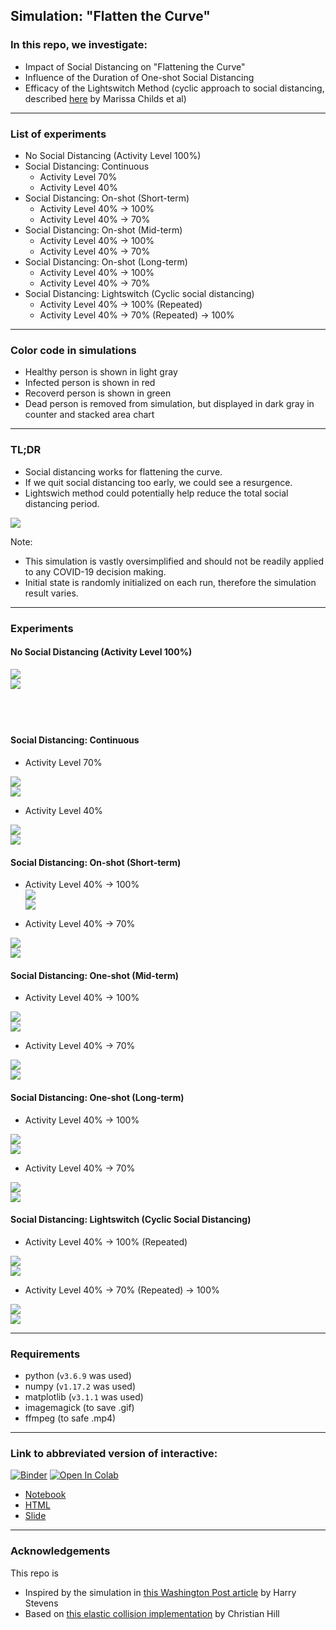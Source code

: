## Simulation: "Flatten the Curve"  
  
### In this repo, we investigate:  
  
- Impact of Social Distancing on "Flattening the Curve"  
- Influence of the Duration of One-shot Social Distancing  
- Efficacy of the Lightswitch Method (cyclic approach to social distancing, described [here](https://covid-measures.github.io/) by Marissa Childs et al)  
  
---  

### List of experiments  
  
- No Social Distancing (Activity Level 100%)  
- Social Distancing: Continuous
    - Activity Level 70%  
    - Activity Level 40%  
- Social Distancing: On-shot (Short-term)  
    - Activity Level 40% -> 100%  
    - Activity Level 40% -> 70%  
- Social Distancing: On-shot (Mid-term)  
    - Activity Level 40% -> 100%  
    - Activity Level 40% -> 70%  
- Social Distancing: On-shot (Long-term)  
    - Activity Level 40% -> 100%  
    - Activity Level 40% -> 70%  
- Social Distancing: Lightswitch (Cyclic social distancing)  
    - Activity Level 40% -> 100% (Repeated)  
    - Activity Level 40% -> 70% (Repeated) -> 100%  
  
---  
  
### Color code in simulations  
  
- Healthy person is shown in light gray  
- Infected person is shown in red  
- Recoverd person is shown in green  
- Dead person is removed from simulation, but displayed in dark gray in counter and stacked area chart  
  
---  
  
### TL;DR  
  
- Social distancing works for flattening the curve.  
- If we quit social distancing too early, we could see a resurgence.  
- Lightswich method could potentially help reduce the total social distancing period.  
  
![](concats/concat_overlayed_all.png)  
  
Note:  
- This simulation is vastly oversimplified and should not be readily applied to any COVID-19 decision making.  
- Initial state is randomly initialized on each run, therefore the simulation result varies.  
  
---  
### Experiments
  
#### No Social Distancing (Activity Level 100%)  
  
![](activity_levels/y100.png)  
![](simulations/flattenthecurve_100.gif)  
　　
<!-- ![](concats/concat_overlayed_nosocialdistancing.png)   -->
　　
#### Social Distancing: Continuous  

- Activity Level 70%  
  
![](activity_levels/y70.png)  
![](simulations/flattenthecurve_70.gif)  

- Activity Level 40%  
  
![](activity_levels/y40.png)  
![](simulations/flattenthecurve_40.gif)  

<!-- ![](concats/concat_overlayed_wholeperiod.png)   -->

#### Social Distancing: On-shot (Short-term) 

- Activity Level 40% -> 100%  
![](activity_levels/ystop_shortterm.png)  
![](simulations/flattenthecurve_stop_shortterm.gif)  

- Activity Level 40% -> 70%  
  
![](activity_levels/ystop_shortterm70.png)  
![](simulations/flattenthecurve_stop_shortterm70.gif)  

<!-- ![](concats/concat_overlayed_stop_shortterm.png)   -->

#### Social Distancing: One-shot (Mid-term)  

- Activity Level 40% -> 100%  
  
![](activity_levels/ystop_midterm.png)  
![](simulations/flattenthecurve_stop_midterm.gif)  

- Activity Level 40% -> 70%  
  
![](activity_levels/ystop_midterm70.png)  
![](simulations/flattenthecurve_stop_midterm70.gif)  

<!-- ![](concats/concat_overlayed_stop_midterm.png)   -->

#### Social Distancing: One-shot (Long-term)  

- Activity Level 40% -> 100%  
  
![](activity_levels/ystop_longterm.png)  
![](simulations/flattenthecurve_stop_longterm.gif)  

- Activity Level 40% -> 70%  
  
![](activity_levels/ystop_longterm70.png)  
![](simulations/flattenthecurve_stop_longterm70.gif)  

<!-- ![](concats/concat_overlayed_stop_longterm.png)   -->

#### Social Distancing: Lightswitch (Cyclic Social Distancing)  

- Activity Level 40% -> 100% (Repeated)  

![](activity_levels/ylightswitch.png)  
![](simulations/flattenthecurve_lightswitch.gif)  

- Activity Level 40% -> 70% (Repeated) -> 100%  
  
![](activity_levels/ylightswitch70.png)  
![](simulations/flattenthecurve_lightswitch70.gif)  

<!-- ![](concats/concat_overlayed_lightswitch.png)   -->

---
  
### Requirements  
  
- python (`v3.6.9` was used)  
- numpy (`v1.17.2` was used)  
- matplotlib (`v3.1.1` was used)  
- imagemagick (to save .gif)  
- ffmpeg (to safe .mp4)  
  
---  
  
### Link to abbreviated version of interactive:  
  
[![Binder](https://mybinder.org/badge_logo.svg)](https://mybinder.org/v2/gh/rikiyay/covid19/master?filepath=notebooks%2Fflatten_the_curve.ipynb)
[![Open In Colab](https://colab.research.google.com/assets/colab-badge.svg)](https://colab.research.google.com/github/rikiyay/covid19/blob/master/notebooks/flatten_the_curve.ipynb)  

- [Notebook](https://nbviewer.jupyter.org/github/rikiyay/covid19/blob/master/notebooks/flatten_the_curve.ipynb?flush_cache=true)  
- [HTML](https://htmlpreview.github.io/?https://github.com/rikiyay/covid19/blob/master/notebooks/flatten_the_curve.html)  
- [Slide](https://htmlpreview.github.io/?https://github.com/rikiyay/covid19/blob/master/notebooks/flatten_the_curve.slides.html)  
  
---  
  
### Acknowledgements  
  
This repo is  
- Inspired by the simulation in [this Washington Post article](https://www.washingtonpost.com/graphics/2020/world/corona-simulator/) by Harry Stevens  
- Based on [this elastic collision implementation](https://github.com/xnx/collision) by Christian Hill  